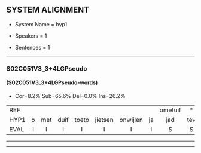 
## SYSTEM ALIGNMENT

- System Name = hyp1

- Speakers = 1

- Sentences = 1

---

### S02C051V3_3+4LGPseudo

#### (S02C051V3_3+4LGPseudo-words)

- Cor=8.2%	Sub=65.6%	Del=0.0%	Ins=26.2%

|  |  |  |  |  |  |  |  |  |  |  |  |  |  |  |  |  |  |  |  |  |  |  |  |  |  |  |  |  |  |  |  |  |  |  |  |  |  |  |  |  |  |  |  |  |  |  |  |  |  |  |  |  |  |  |  |  |  |  |  |  |  |
|:--- |:---:|:---:|:---:|:---:|:---:|:---:|:---:|:---:|:---:|:---:|:---:|:---:|:---:|:---:|:---:|:---:|:---:|:---:|:---:|:---:|:---:|:---:|:---:|:---:|:---:|:---:|:---:|:---:|:---:|:---:|:---:|:---:|:---:|:---:|:---:|:---:|:---:|:---:|:---:|:---:|:---:|:---:|:---:|:---:|:---:|:---:|:---:|:---:|:---:|:---:|:---:|:---:|:---:|:---:|:---:|:---:|:---:|:---:|:---:|:---:|:---:|
| REF |  |  |  |  |  |  |  | ometuif | * | toejietsen | oonwijlen | * | jattesiet | nurudien | stoenydaas | deuveltek | juitonie | gevijdel | sidowaan | spekkeraai | wachteniek | verpierik | nappegreeuw | mantaroen |  |  | * | schielendaspen | crobeklunker | kabbestepen | verwarig |  |  |  |  | * | * | ooiebiekje | fandelig | jalekrewen | smoralij | zeekvlachine | kanaroe | toineetlijgen | meitsegrok | kantelogsten | ondermind | choporatie | zennebral | ijraspangen | blottenduuf |  |  | girdofhaalder | tobbermoeit | poentalschouden | havedil | verbrakkertje |  | gerauwejaak | hapeneren |
| HYP1 | o | met | duif | toeto | jietsen | onwijlen | ja | jad | tev | siet | neu | rudinv | ston | iv | das | defulvtikv | yetoniv | gevedelv | civdoanv | speckerai | wartuniq | verperik | nappegreel | mantaroen | schelen | dasppen | kobek | lunker | kobes | tepen | verwarig | oi | oi | oi | hebike | van | delig | jalekreeuwen | smorale | zequ | flachine | canaro | toinetlijgen | metse | grok | kantellogsten | ondermind | shoporatie | zenebrel | eraspangen | blottenduuf | girtof | helder | tobbermued | poontols | gouden | hevidel | verbrakkertje | gerouwe | jack | heppenniren |
| EVAL | I | I | I | I | I | I | I | S | S | S | S | S | S | S | S | S | S | S | S | S | S | S | S |  | I | I | S | S | S | S |  | I | I | I | I | S | S | S | S | S | S | S | S | S | S | S |  | S | S | S |  | I | I | S | S | S | S |  | I | S | S |
---

---
